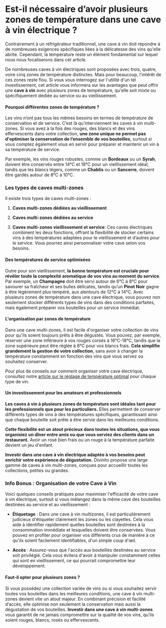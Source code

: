 # Est-il nécessaire d’avoir plusieurs zones de température dans une cave à vin électrique ?

Contrairement à un réfrigérateur traditionnel, une cave à vin doit répondre à de nombreuses exigences spécifiques liées à la délicatesse des vins qu'elle abrite. Cependant, la température reste un élément fondamental sur lequel nous nous focaliserons dans cet article.

De nombreuses caves à vin électriques sont proposées avec trois, quatre, voire cinq zones de température distinctes. Mais pour beaucoup, l'intérêt de ces zones reste flou. Si vous vous interrogez sur l'utilité d'un tel investissement, cet article vous informera sur les avantages que peut offrir une **cave à vin** avec plusieurs zones de température, qu'elle soit mixte ou spécifiquement dédiée au service ou au vieillissement.


#### **Pourquoi différentes zones de température ?**<a id="h.wfe7yhf1pnkk"></a>

Les vins n’ont pas tous les mêmes besoins en termes de température de conservation et de service. C’est là qu’interviennent les caves à vin multi-zones. Si vous avez à la fois des rouges, des blancs et des vins effervescents dans votre collection, **une zone unique ne permet pas d'optimiser la conservation de l’ensemble de vos bouteilles**, surtout si vous comptez également vous en servir pour préparer et maintenir un vin à sa température de service.

Par exemple, les vins rouges robustes, comme un **Bordeaux** ou un **Syrah**, doivent être conservés entre 14°C et 18°C pour un vieillissement idéal, tandis que les blancs légers, comme un **Chablis** ou un **Sancerre**, doivent être gardés autour de 8°C à 10°C.


### **Les types de caves multi-zones**<a id="h.6ii2r9x1rwz8"></a>

Il existe trois types de caves multi-zones :

1. **Caves multi-zones dédiées au vieillissement**

2. **Caves multi-zones dédiées au service**

3. **Caves multi-zones vieillissement et service**: Ces caves électriques combinent les deux fonctions, offrant la flexibilité de stocker certains vins à des températures adaptées pour le vieillissement et d’autres pour le service. Vous pourrez ainsi personnaliser votre cave selon vos besoins.


#### **Des températures de service optimisées**<a id="h.42r5dwc2qyh3"></a>

Outre pour son vieillissement, **la bonne température est cruciale pour révéler toute la complexité aromatique de vos vins au moment du service**. Par exemple, un **Champagne** doit être servi autour de 6°C à 8°C pour savourer sa fraîcheur et ses bulles délicates, tandis qu’un **Pinot Noir** gagne à être légèrement plus tempéré, aux alentours de 12°C à 14°C. Avec plusieurs zones de température dans une cave électrique, vous pouvez non seulement stocker différents types de vins dans des conditions parfaites, mais également préparer vos bouteilles pour un service immédiat.


#### **L'organisation par zones de température**<a id="h.yy03713ta6qd"></a>

Dans une cave multi-zones, il est facile d'organiser votre collection de vins pour qu'ils soient toujours prêts à être dégustés. Vous pouvez, par exemple, réserver une zone inférieure à vos rouges corsés à 16°C-18°C, tandis que la zone supérieure peut être réglée à 8°C pour vos blancs frais. **Cela simplifie grandement la gestion de votre collection**, sans avoir à changer la température constamment en fonction des vins que vous servez ou souhaitez conserver.

Pour plus de conseils sur comment organiser votre cave électrique, consultez notre [article sur le réglage de température optimal](https://docs.google.com/document/d/1qxPp14ueTbi3YBxARn7xQlB_ZcwI_HHwdVowv4RXelU/edit?tab=t.0) pour chaque type de vin.


#### **Un investissement pour les amateurs et professionnels**<a id="h.ld1t5xp4t3it"></a>

**Les caves à vin à plusieurs zones de température sont idéales tant pour les professionnels que pour les particuliers.** Elles permettent de conserver différents types de vins à des températures spécifiques, garantissant ainsi que chaque bouteille soit prête à être servie dans les meilleures conditions.

**Cette flexibilité est un atout précieux dans toutes les situations, que vous organisiez un dîner entre amis ou que vous serviez des clients dans un restaurant.** Avoir un rosé bien frais ou un rouge à la température parfaite devient un jeu d'enfant.

**Investir dans une cave à vin électrique adaptée à vos besoins peut enrichir votre expérience de dégustation.** Divinito propose une large gamme de caves à vin multi-zones, conçues pour accueillir toutes les collections, petites ou grandes.


### **Info Bonus : Organisation de votre Cave à Vin**<a id="h.ee2lxa7t6ms8"></a>

Voici quelques conseils pratiques pour maximiser l'efficacité de votre cave à vin électrique, surtout si vous mélangez dans la même cave des bouteilles destinées au service et au vieillissement :

- **Étiquetage** : Dans une cave à vin multizones, il est particulièrement judicieux d'étiqueter clairement les zones ou les clayettes. Cela vous aide à identifier rapidement quelles bouteilles sont destinées à la consommation immédiate et lesquelles doivent être conservées. Vous pouvez en profiter pour organiser vos différents crus de manière à ce qu'ils soient facilement identifiables, d'un simple coup d'œil.

- **Accès** : Assurez-vous que l'accès aux bouteilles destinées au service soit privilégié. Cela vous évitera d'avoir à manipuler constamment celles qui sont en vieillissement, ce qui pourrait compromettre leur développement.


#### **Faut-il opter pour plusieurs zones ?**<a id="h.xd4w8ww3ubnk"></a>

Si vous possédez une collection variée de vins ou si vous souhaitez servir toutes vos bouteilles dans les meilleures conditions, une cave à vin multi-zones devient vite un atout majeur. En combinant précision et facilité d’accès, elle optimise non seulement la conservation mais aussi la dégustation de vos bouteilles. **Investir dans une cave à vin multi-zones** vous garantit de ne jamais compromettre sur la qualité de vos vins, qu’ils soient rouges, blancs, rosés ou effervescents.
